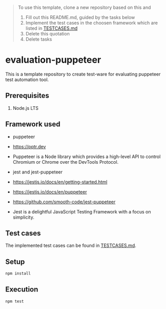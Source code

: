 > To use this template, clone a new repository based on this and
> 1. Fill out this README.md, guided by the tasks below
> 1. Implement the test cases in the choosen framework which are listed in [TESTCASES.md](TESTCASES.md)
> 1. Delete this quotation
> 1. Delete tasks

# evaluation-puppeteer

This is a template repository to create test-ware for evaluating puppeteer test automation tool.

## Prerequisites

1. Node.js LTS

## Framework used

- puppeteer
- https://pptr.dev
- Puppeteer is a Node library which provides a high-level API to control Chromium or Chrome over the DevTools Protocol.

- jest and jest-puppeteer
- https://jestjs.io/docs/en/getting-started.html
- https://jestjs.io/docs/en/puppeteer
- https://github.com/smooth-code/jest-puppeteer
- Jest is a delightful JavaScript Testing Framework with a focus on simplicity.

## Test cases

The implemented test cases can be found in [TESTCASES.md](TESTCASES.md).

## Setup

```bash
npm install
```

## Execution

```bash
npm test
```
